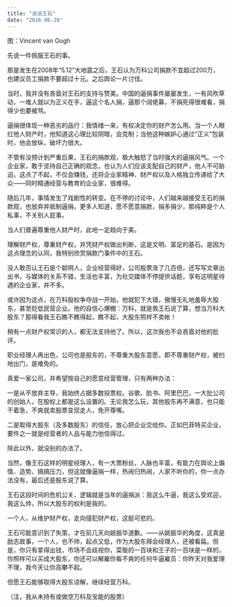 ```yaml
---
title: "说说王石"
date: "2016-06-28"
---
```


图：Vincent van Gogh 

先说一件佩服王石的事。

那是发生在2008年“5.12”大地震之后，王石认为万科公司捐款不宜超过200万，也建议员工捐款不要超过十元。之后舆论一片讨伐。  

当时，我并没有吝啬对王石的支持与赞美。中国的逼捐事件屡屡发生，一有风吹草动，一堆人就以为正义在手，逼这个名人捐，逼那个阔佬募，不捐死得很难看，捐得少也要被骂。

逼捐很体现一种恶劣的品行：我情绪一来，有权决定你的财产怎么用。当一个人眼红他人财产时，他知道这心理比较阴暗，会克制；当他这种嫉妒心通过“正义”包装时，他会放纵，破坏力很大。

不管有没预计到严重后果，王石的捐款观，极大触怒了当时强大的逼捐风气。一个企业家，敢于坚持自己正确的观念，也认为人们应该支配自己的财产，他人不可胁迫。这点了不起，不仅会赚钱，还将企业家精神、财产权以及人格独立传递给了大众——同时精通经营与教育的企业家，很难得。

随后几年，事情发生了戏剧性的转变。在不停的讨论中，人们越来越接受王石的捐款观，也放弃并抵制逼捐，更多人知道，愿不愿意捐款，捐多捐少，那纯粹是个人私事，不关别人屁事。

当人们普遍尊重他人财产时，此地一定趋向于美。

理解财产权，尊重财产权，并凭财产权做出判断，这是文明、富足的基石。是因为这点理念的认同，我特别欣赏捐款门事件中的王石。

没人敢否认王石是个聪明人，企业经营得好，公司股票涨了几百倍，还写写文章出出书，与媒体的关系不错，生活也丰富，为社交媒体不停提供话题，享有这明星待遇的企业家，并不多。

或许因为这点，在万科股权争夺战一开始，他就犯下大错，傲慢无礼地羞辱大股东，甚至贬低民营企业。他的自信心爆棚：万科，就是我王石说了算，想当万科大股东？那得看我王石瞧不瞧得起，瞧不起，大股东照样不卖帐！

稍有一点财产权常识的人，都无法支持他了。所以，这次我也不会吝啬对他的批评。

职业经理人再出色，公司也是股东的，不尊重大股东意愿，即不尊重财产权，被扫地出门，是难免的。

真爱一家公司，并希望按自己的愿意经营管理，只有两种办法：

一是从不放弃主导，我始终占据多数投票权。谷歌、脸书、阿里巴巴，一大批公司的创始人，在股权上都是这么设置的。无论我怎么玩，其他股东再不满意，也只能干着急，不爽就卖股票变现走人，免开尊嘴。  

二是取得大股东（及多数股东）的信任，放心把企业交给你。正如巴菲特买企业，要件之一就是经营者的人品与能力他信得过。

除此以外，就没别的办法了。

当然，像王石这样的明星经理人，有一大票粉丝，人脉也丰富，有能力在舆论上煽情、造势、搞搞压力，但这就像逼捐一样，热闹归热闹，人家不听你的，你一点办法没有，最后还是股东说了算。

王石这段时间的危机公关，逻辑就是当年的逼捐派：我这么牛逼，我这么受欢迎，我这么帅，所以大股东的权利是我的。

一个人，从维护财产权，走向侵犯财产权，这挺可悲的。

王石可能意识到了失策，才在前几天向姚振华道歉。——从姚振华的角度，这真是励志故事，一个人，也不帅，起点又低，作为大股东拜会经理人，还被看扁。但是，你只有拿得出钱，市场不会歧视你，菜贩的一百块和王子的一百块是一样的，你照样可以买成大股东，你还可以解雇你看不爽的任何牛逼雇员：你昨天对我爱理不理，我今天让你高攀不起。

但愿王石能够取得大股东谅解，继续经营万科。

（注，我从未持有或做空万科及宝能的股票）
